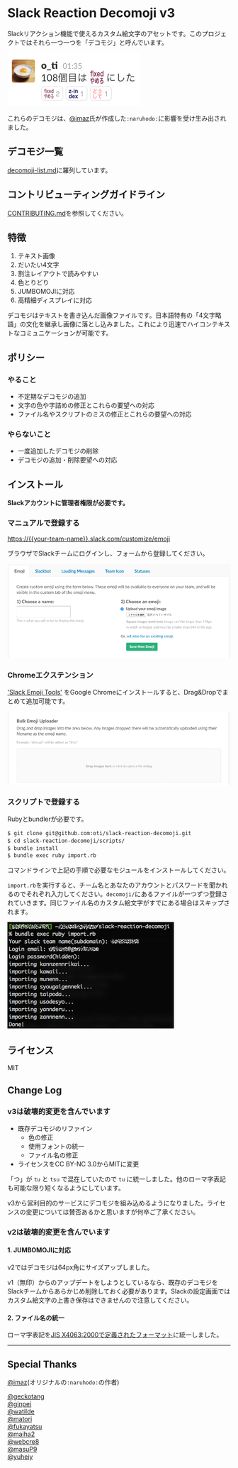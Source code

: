 # Slack Reaction Decomoji v3

Slackリアクション機能で使えるカスタム絵文字のアセットです。このプロジェクトではそれら一つ一つを「デコモジ」と呼んでいます。

![](images/ss.png)

これらのデコモジは、[@imaz](https://github.com/imaz)氏が作成した`:naruhodo:`に影響を受け生み出されました。

## デコモジ一覧

[decomoji-list.md](decomoji-list.md)に羅列しています。

## コントリビューティングガイドライン

[CONTRIBUTING.md](CONTRIBUTING.md)を参照してください。

## 特徴

1. テキスト画像
2. だいたい4文字
3. 割注レイアウトで読みやすい
4. 色とりどり
5. JUMBOMOJIに対応
6. 高精細ディスプレイに対応

デコモジはテキストを書き込んだ画像ファイルです。日本語特有の「4文字略語」の文化を継承し画像に落とし込みました。これにより迅速でハイコンテキストなコミュニケーションが可能です。

## ポリシー

### やること

- 不定期なデコモジの追加
- 文字の色や字詰めの修正とこれらの要望への対応
- ファイル名やスクリプトのミスの修正とこれらの要望への対応

### やらないこと

- 一度追加したデコモジの削除
- デコモジの追加・削除要望への対応

## インストール

**Slackアカウントに管理者権限が必要です。**

### マニュアルで登録する

[https://{{your-team-name}}.slack.com/customize/emoji](https://{{your-team-name}}.slack.com/customize/emoji)

ブラウザでSlackチームにログインし、フォームから登録してください。

![](images/ss_form.png)

### Chromeエクステンション

['Slack Emoji Tools'](https://chrome.google.com/webstore/detail/slack-emoji-tools/anchoacphlfbdomdlomnbbfhcmcdmjej) をGoogle Chromeにインストールすると、Drag&Dropでまとめて追加可能です。

![](images/ss_dnd.png)

### スクリプトで登録する

Rubyとbundlerが必要です。

```bash
$ git clone git@github.com:oti/slack-reaction-decomoji.git
$ cd slack-reaction-decomoji/scripts/
$ bundle install
$ bundle exec ruby import.rb
```

コマンドラインで上記の手順で必要なモジュールをインストールしてください。

`import.rb`を実行すると、チーム名とあなたのアカウントとパスワードを聞かれるのでそれぞれ入力してください。`decomoji/`にあるファイルが一つずつ登録されていきます。同じファイル名のカスタム絵文字がすでにある場合はスキップされます。

![](images/ss_import.png)

## ライセンス

MIT

## Change Log

### v3は破壊的変更を含んでいます

- 既存デコモジのリファイン
  - 色の修正
  - 使用フォントの統一
  - ファイル名の修正
- ライセンスをCC BY-NC 3.0からMITに変更

「つ」が `tu` と `tsu` で混在していたので `tu` に統一しました。他のローマ字表記も可能な限り短くなるようにしています。

v3から営利目的のサービスにデコモジを組み込めるようになりました。ライセンスの変更については賛否あるかと思いますが何卒ご了承ください。

### v2は破壊的変更を含んでいます

#### 1. JUMBOMOJIに対応

v2ではデコモジは64px角にサイズアップしました。

v1（無印）からのアップデートをしようとしているなら、既存のデコモジをSlackチームからあらかじめ削除しておく必要があります。Slackの設定画面ではカスタム絵文字の上書き保存はできませんので注意してください。

#### 2. ファイル名の統一

ローマ字表記を[JIS X4063:2000で定義されたフォーマット](https://ja.wikipedia.org/wiki/%E3%83%AD%E3%83%BC%E3%83%9E%E5%AD%97%E5%85%A5%E5%8A%9B#.E5.BF.85.E3.81.9A.E5.AE.9F.E8.A3.85.E3.81.97.E3.81.AA.E3.81.91.E3.82.8C.E3.81.B0.E3.81.84.E3.81.91.E3.81.AA.E3.81.84.E5.85.A5.E5.8A.9B.E6.96.B9.E5.BC.8F)に統一しました。

----

## Special Thanks

[@imaz](https://github.com/imaz/)(オリジナルの`:naruhodo:`の作者)

[@geckotang](https://github.com/geckotang/)  
[@ginpei](https://github.com/ginpei/)  
[@watilde](https://github.com/watilde/)  
[@matori](https://github.com/matori/)  
[@fukayatsu](https://github.com/fukayatsu/)  
[@maiha2](https://github.com/maiha2/)  
[@webcre8](https://github.com/webcre8/)  
[@masuP9](https://github.com/masuP9/)  
[@yuheiy](https://github.com/yuheiy)